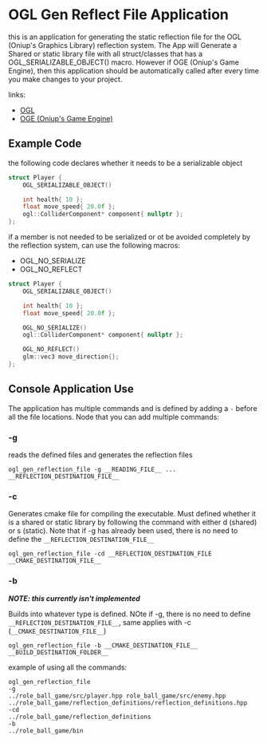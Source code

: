 # OGL Gen Reflect File Application

this is an application for generating the static reflection file for the 
OGL (Oniup's Graphics Library) reflection system. The App will Generate a 
Shared or static library file with all struct/classes that has a 
OGL_SERIALIZABLE_OBJECT() macro. However if OGE (Oniup's Game Engine), then 
this application should be automatically called after every time you make 
changes to your project.

links: 

* [OGL](https://github.com/Oniup/ogl.git)
* [OGE (Oniup's Game Engine)](https://github.com/Oniup/oge.git)

## Example Code

the following code declares whether it needs to be a serializable object

```cpp
struct Player {
    OGL_SERIALIZABLE_OBJECT()

    int health{ 10 };
    float move_speed{ 20.0f };
    ogl::ColliderComponent* component{ nullptr };
};
```

if a member is not needed to be serialized or ot be avoided completely by the reflection
system, can use the following macros:

* OGL_NO_SERIALIZE
* OGL_NO_REFLECT

```cpp
struct Player {
    OGL_SERIALIZABLE_OBJECT()

    int health{ 10 };
    float move_speed{ 20.0f };

    OGL_NO_SERIALIZE()
    ogl::ColliderComponent* component{ nullptr };

    OGL_NO_REFLECT()
    glm::vec3 move_direction{};
};
```

## Console Application Use

The application has multiple commands and is defined by adding a ``` - ``` before 
all the file locations. Node that you can add multiple commands:

### -g
reads the defined files and generates the reflection files

```
ogl_gen_reflection_file -g __READING_FILE__ ... __REFLECTION_DESTINATION_FILE__
```

### -c

Generates cmake file for compiling the executable. Must defined whether it is 
a shared or static library by following the command with either d (shared) or s 
(static). Note that if -g has already been used, there is no need to define the 
```__REFLECTION_DESTINATION_FILE__```

```
ogl_gen_reflection_file -cd __REFLECTION_DESTINATION_FILE __CMAKE_DESTINATION_FILE__
```

### -b

***NOTE: this currently isn't implemented***

Builds into whatever type is defined. NOte if -g, there is no need to define 
```__REFLECTION_DESTINATION_FILE__```, same applies with -c 
(```__CMAKE_DESTINATION_FILE__```)

```
ogl_gen_reflection_file -b __CMAKE_DESTINATION_FILE__ __BUILD_DESTINATION_FOLDER__
```

example of using all the commands:

```
ogl_gen_reflection_file 
-g
../role_ball_game/src/player.hpp role_ball_game/src/enemy.hpp 
../role_ball_game/reflection_definitions/reflection_definitions.hpp
-cd
../role_ball_game/reflection_definitions
-b
../role_ball_game/bin
```